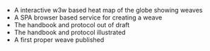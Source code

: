 * A interactive w3w based heat map of the globe showing weaves
* A SPA browser based service for creating a weave
* The handbook and protocol out of draft
* The handbook and protocol illustrated
* A first proper weave published
